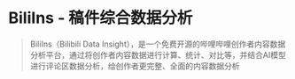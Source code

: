 # BiliIns - 稿件综合数据分析 

> BiliIns（Bilibili Data Insight），是一个免费开源的哔哩哔哩创作者内容数据分析平台，通过将创作者内容数据进行计算、统计、对比等，并结合AI模型进行评论区数据分析，给创作者更完整、全面的内容数据分析
